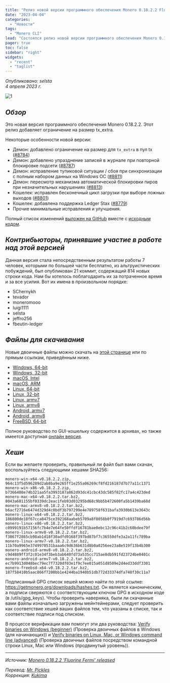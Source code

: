 ```yaml
---
title: "Релиз новой версии программного обеспечения Monero 0.18.2.2 Fluorine Fermi"
date: "2023-04-04"
categories:
  - "Новости"
tags:
  - "Monero CLI"
lead: "Состоялся релиз новой версии программного обеспечения Monero 0.18.2.2 Fluorine Fermi"
pager: true
toc: false
sidebar: "right"
widgets:
  - "recent"
  - "taglist"
---
```


_Опубликовано: selsta_  
_4 апреля 2023 г._

![1](/img/post/2022-07-19-monero-0.18.0.0-released/01.png)  

## _Обзор_

Это новая версия программного обеспечения Monero 0.18.2.2. Этот релиз добавляет ограничение на размер tx_extra.

Некоторые особенности новой версии:
- Демон: добавлено ограничение на размер для `tx_extra` в пул tx ([#8784](https://github.com/monero-project/monero/pull/8784))
- Демон: добавлено упразднение записей в журнале при повторной блокировке подсети ([#8787](https://github.com/monero-project/monero/pull/8787))
- Демон: исправление тупиковой ситуации / сбоя при синхронизации с полным набором данных на Windows ОС ([#8811](https://github.com/monero-project/monero/pull/8811))
- Демон: пересмотр механизма автоматической блокировки пиров при незначительных нарушениях ([#8813](https://github.com/monero-project/monero/pull/8813))
- Кошелек: исправлен бесконечный цикл загрузки при выборе ложных выходов ([#8801](https://github.com/monero-project/monero/pull/8801))
- Кошелек: добавлена поддержка Ledger Stax ([#8779](https://github.com/monero-project/monero/pull/8779))
- Прочие минимальные исправления и улучшения.

Полный список изменений [выложен на GitHub](https://github.com/monero-project/monero/compare/v0.18.2.0...v0.18.2.2) вместе с [исходным кодом](https://github.com/monero-project/monero/tree/v0.18.2.2).

## _Контрибьюторы, принявшие участие в работе над этой версией_

Данная версия стала непосредственным результатом работы 7 человек, которыми по большей части бесплатно, из альтруистических побуждений, был опубликован 21 коммит, содержащий 814 новых строки кода. Нам бы хотелось поблагодарить их за потраченное время и за все усилия. Вот их имена в произвольном порядке:

- SChernykh
- tevador
- moneromooo
- luigi1111
- selsta
- jeffro256
- fbeutin-ledger

## _Файлы для скачивания_

Новые двоичные файлы можно скачать на [этой странице](https://www.getmonero.org/downloads/) или по прямым ссылкам, приведённым ниже.

- [Windows, 64-bit](https://downloads.getmonero.org/cli/monero-win-x64-v0.18.2.2.zip)
- [Windows, 32-bit](https://downloads.getmonero.org/cli/monero-win-x86-v0.18.2.2.zip)
- [macOS, Intel](https://downloads.getmonero.org/cli/monero-mac-x64-v0.18.2.2.tar.bz2)
- [macOS, ARM](https://downloads.getmonero.org/cli/monero-mac-armv8-v0.18.2.2.tar.bz2)
- [Linux, 64-bit](https://downloads.getmonero.org/cli/monero-linux-x64-v0.18.2.2.tar.bz2)
- [Linux, 32-bit](https://downloads.getmonero.org/cli/monero-linux-x86-v0.18.2.2.tar.bz2)
- [Linux, armv7](https://downloads.getmonero.org/cli/monero-linux-armv7-v0.18.2.2.tar.bz2)
- [Linux, armv8](https://downloads.getmonero.org/cli/monero-linux-armv8-v0.18.2.2.tar.bz2)
- [Android, armv7](https://downloads.getmonero.org/cli/monero-android-armv7-v0.18.2.2.tar.bz2)
- [Android, armv8](https://downloads.getmonero.org/cli/monero-android-armv8-v0.18.2.2.tar.bz2)
- [FreeBSD, 64-bit](https://downloads.getmonero.org/cli/monero-freebsd-x64-v0.18.2.2.tar.bz2)

Полное руководство по GUI-кошельку содержится в архивах, но также имеется доступная [онлайн версия](https://github.com/monero-ecosystem/monero-GUI-guide/blob/master/monero-GUI-guide.md).

## _Хеши_

Если вы желаете проверить, правильный ли файл был вами скачан, воспользуйтесь следующими хешами SHA256:

```
monero-win-x64-v0.18.2.2.zip, 964c13f5d596289d2ab8ba9e265ff1e255a06269cf8fd216187d7b77a11c1371
monero-win-x86-v0.18.2.2.zip, b7366408e74b321aa5fa3993187a862d93dc41cbc43dc585f82fc17a4c423ded
monero-mac-x64-v0.18.2.2.tar.bz2, 8043a681155bf0339dc2eac1feb93d03295bd68c9bb5b472600fa5b1439ba68d
monero-mac-armv8-v0.18.2.2.tar.bz2, b6acf2716e6474d329d4c0bdf3b797299e4e789758f631bafa3930b613e3643c
monero-linux-x64-v0.18.2.2.tar.bz2, 186800de18f67cca8475ce392168aabeb5709a8f8058b0f7919d7c693786d56b
monero-linux-x86-v0.18.2.2.tar.bz2, c0999191b57156fc7b4e7e64fe50ffdf16781bae0ebc12c96c41b2c60bdee79f
monero-linux-armv8-v0.18.2.2.tar.bz2, f3867f2865cb98ab1d18f30adfd9168f397bd07bf7c36550dfe3a2a11fc789ba
monero-linux-armv7-v0.18.2.2.tar.bz2, 11b70a9965e3749970531baaa6c9d636b631d8b0a0256ee23a8e519f13b4b300
monero-android-armv8-v0.18.2.2.tar.bz2, c9d4889ff3f2c01e34f3beb3ab640fd73a535cc715ae8db591fd23724be0401c
monero-android-armv7-v0.18.2.2.tar.bz2, ec7b9913d048bec79ec7f7320df03e1f9c7ee015a051d8509e2d4ed33ddf3301
monero-freebsd-x64-v0.18.2.2.tar.bz2, 187f58410b5aac866f7200bb1e4244ba1940b51db772d33374dfa748f30c11a7
```

Подписанный GPG список хешей можно найти по этой ссылке: https://getmonero.org/downloads/hashes.txt. Он является каноническим, а подписи сверяются с соответствующим ключом GPG в исходном коде (в /utils/gpg_keys). Чтобы проверить наверняка, были ли скачанные вами файлы изначально загружены мейнтейнерами, следует проверить как соответствие хешей ваших файлов тем, что указаны в списке, так и соответствие подписи под списком.

В процессе верификации вам помогут эти два руководства: [Verify binaries on Windows (beginner)](https://www.getmonero.org/resources/user-guides/verification-windows-beginner.html) (Проверка двоичных файлов в Windows (для начинающих)) и [Verify binaries on Linux, Mac, or Windows command line (advanced)](https://www.getmonero.org/resources/user-guides/verification-allos-advanced.html) (Проверка двоичных файлов посредством командной строки Linux, Mac или Windows (продвинутый уровень)).

---

_Источник: [Monero 0.18.2.2 'Fluorine Fermi' released](https://www.getmonero.org/2023/04/04/monero-0.18.2.2-released.html)_

_Перевод: [Mr. Pickles](https://t.me/v1docq47)_  
_Коррекция: [Kukima](https://t.me/Kukima)_
